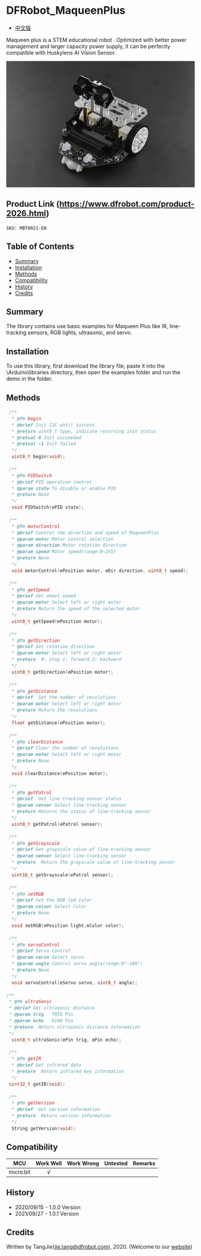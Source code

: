 # DFRobot_MaqueenPlus

* [中文版](./README_CN.md)

Maqueen plus is a STEM educational robot . Optimized with better power management and larger capacity power supply, it can be perfectly compatible with Huskylens AI Vision Sensor.
   
   ![Product Image](./resources/images/MBT0021.png)

## Product Link (https://www.dfrobot.com/product-2026.html)
    SKU: MBT0021-EN

## Table of Contents

  * [Summary](#summary)
  * [Installation](#installation)
  * [Methods](#methods)
  * [Compatibility](#compatibility)
  * [History](#history)
  * [Credits](#credits)

## Summary

The library contains use basic examples for Maqueen Plus like IR, line-tracking sensors, RGB lights, ultrasonic, and servo.

## Installation

To use this library, first download the library file, paste it into the \Arduino\libraries directory, then open the examples folder and run the demo in the folder.

## Methods

```C++
 /**
  * @fn begin
  * @brief Init I2C until success 
  * @return uint8_t type, indicate returning init status
  * @retval 0 Init succeeded
  * @retval -1 Init failed
  */
  uint8_t begin(void);

 /**
  * @fn PIDSwitch
  * @brief PID operation control
  * @param state To disable or enable PID
  * @return None
  */
  void PIDSwitch(ePID state);

 /**
  * @fn motorControl
  * @brief Control the direction and speed of MaqueenPlus
  * @param motor Motor control selection
  * @param direction Motor rotation direction 
  * @param speed Motor speed(range:0~255)
  * @return None
  */
  void motorControl(ePosition motor, eDir direction, uint8_t speed);

 /**
  * @fn getSpeed
  * @brief Get wheel speed
  * @param motor Select left or right motor
  * @return Return the speed of the selected motor 
  */
  uint8_t getSpeed(ePosition motor);

 /**
  * @fn getDirection
  * @brief Get rotation direction
  * @param motor Select left or right motor 
  * @return  0: stop 1: forward 2: backward
  */
  uint8_t getDirection(ePosition motor);

 /**
  * @fn getDistance
  * @brief  Get the number of revolutions
  * @param motor Select left or right motor
  * @return Return the revolutions
  */
  float getDistance(ePosition motor);

 /**
  * @fn clearDistance
  * @brief Clear the number of revolutions
  * @param motor Select left or right motor
  * @return None
  */
  void clearDistance(ePosition motor);

 /**
  * @fn getPatrol
  * @brief  Get line-tracking sensor status
  * @param senser Select line-tracking sensor 
  * @return Returns the status of line-tracking sensor
  */
  uint8_t getPatrol(ePatrol senser);

 /**
  * @fn getGrayscale
  * @brief Get grayscale value of line-tracking sensor
  * @param senser Select line-tracking sensor 
  * @return  Return the grayscale value of line-tracking sensor
  */
  uint16_t getGrayscale(ePatrol senser);

 /**
  * @fn setRGB
  * @brief Set the RGB led color
  * @param colour Select Color
  * @return None
  */
  void setRGB(ePosition light,eColor color);

 /**
  * @fn servoControl
  * @brief Servo control
  * @param servo Select servo
  * @param angle Control servo angle(range:0°~180°)
  * @return None
  */
  void servoControl(eServo servo, uint8_t angle);

/**
 * @fn ultraSonic
 * @brief Get ultrasonic distance
 * @param trig   TRIG Pin
 * @param echo   ECHO Pin
 * @return  Return ultrasonic distance information
 */
  uint8_t ultraSonic(ePin trig, ePin echo);

 /**
  * @fn getIR
  * @brief Get infrared data
  * @return  Return infrared key information
  */
 uint32_t getIR(void);

 /**
  * @fn getVersion
  * @brief  Get version information
  * @return  Return version information
  */
  String getVersion(void); 
```

## Compatibility

MCU                | Work Well    | Work Wrong   | Untested    | Remarks |
------------------ | :----------: | :----------: | :---------: | :-----: |
micro:bit          |      √       |              |             |         |

## History

- 2020/09/15 - 1.0.0 Version
- 2021/09/27 - 1.0.1 Version

## Credits

Written by TangJie(jie.tang@dfrobot.com), 2020. (Welcome to our [website](https://www.dfrobot.com/))
